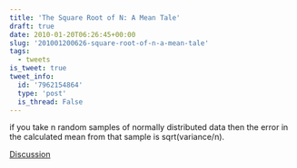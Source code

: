 ```yaml
---
title: 'The Square Root of N: A Mean Tale'
draft: true
date: 2010-01-20T06:26:45+00:00
slug: '201001200626-square-root-of-n-a-mean-tale'
tags:
  - tweets
is_tweet: true
tweet_info:
  id: '7962154864'
  type: 'post'
  is_thread: False
---
```




if you take n random samples of normally distributed data then the error in the calculated mean from that sample is sqrt(variance/n).

[Discussion](https://x.com/sytelus/status/7962154864)
